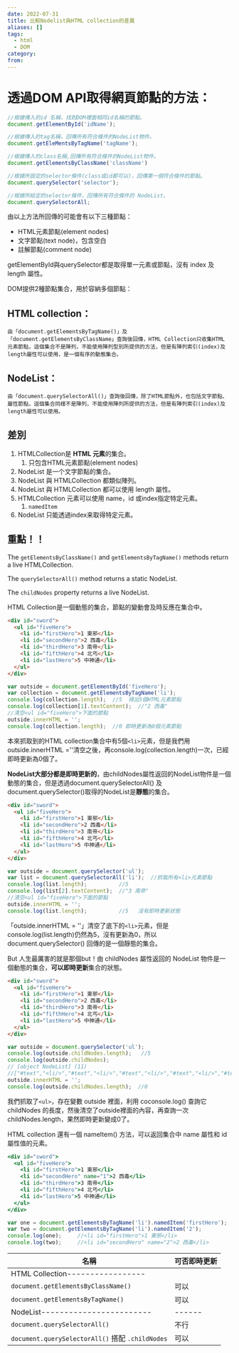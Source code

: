 ```yaml
---
date: 2022-07-31
title: 比較Nodelist與HTML collection的差異
aliases: []
tags:
  - html
  - DOM
category: 
from: 
---
```

# 透過DOM API取得網頁節點的方法：

```js
//根據傳入的id 名稱，找到DOM裡面相同id名稱的節點。
document.getElementById('idName');

//根據傳入的tag名稱，回傳所有符合條件的NodeList物件。
document.getEleMentsByTagName('tagName');

//根據傳入的class名稱,回傳所有符合條件的NodeList物件。
document.getElementsByClassName('className')

//根據所設定的selector條件(class或id都可以)，回傳第一個符合條件的節點。
document.querySelector('selector');

//根據所給定的selector條件，回傳所有符合條件的 NodeList。
document.querySelectorAll;
```

由以上方法所回傳的可能會有以下三種節點：

-   HTML元素節點(element nodes)
-   文字節點(text node)，包含空白
-   註解節點(comment node)

getElementById與querySelector都是取得單一元素或節點，沒有 index 及 length 屬性。

DOM提供2種節點集合，用於容納多個節點：

## HTML collection：
	由「document.getElementsByTagName()」及「document.getElementsByClassName」查詢後回傳，HTML Collection只收集HTML 元素節點，這個集合不是陣列，不能使用陣列型別所提供的方法，但是有陣列索引(index)及length屬性可以使用，是一個有序的動態集合。

## NodeList：
	由「document.querySelectorAll()」查詢後回傳，除了HTML節點外，也包括文字節點、屬性節點，這個集合同樣不是陣列，不能使用陣列所提供的方法，但是有陣列索引(index)及length屬性可以使用。

## 差別
1.  HTMLCollection是 **HTML 元素**的集合。
	1. 只包含HTML元素節點(element nodes)
2.  NodeList 是一个文字節點的集合。
3. NodeList 與 HTMLCollection 都類似陣列。
4.  NodeList 與 HTMLCollection 都可以使用 length 屬性。
5.  HTMLCollection 元素可以使用 name，id 或index指定特定元素。
	1. `namedItem`
6.  NodeList 只能透過index来取得特定元素。

## 重點！！
The `getElementsByClassName()` and `getElementsByTagName()` methods return a live HTMLCollection.

The `querySelectorAll()` method returns a static NodeList.

The `childNodes` property returns a live NodeList.

HTML Collection是一個動態的集合，節點的變動會及時反應在集合中。

```html
<div id="sword">
  <ul id="fiveHero">
    <li id="firstHero">1 東邪</li>
    <li id="secondHero">2 西毒</li>
    <li id="thirdHero">3 南帝</li>
    <li id="fifthHero">4 北丐</li>
    <li id="lastHero">5 中神通</li>
  </ul>
</div>
```

```jsx
var outside = document.getElementById('fiveHero');
var collection = document.getElementsByTagName('li');
console.log(collection.length);  //5  得出5個HTML元素節點
console.log(collection[1].textContent);  //"2 西毒"
//清空<ul id="fiveHero">下面的節點
outside.innerHTML = '';
console.log(collection.length);  //0 即時更新為0個元素節點
```

本來抓取到的HTML collection集合中有5個`<li>`元素，但是我們用outside.innerHTML =''清空之後，再console.log(collection.length)一次，已經即時更新為0個了。

**NodeList大部分都是即時更新的**，由childNodes屬性返回的NodeList物件是一個動態的集合，但是透過document.querySelectorAll() 及 document.querySelector()取得的NodeList是**靜態**的集合。

```html
<div id="sword">
  <ul id="fiveHero">
    <li id="firstHero">1 東邪</li>
    <li id="secondHero">2 西毒</li>
    <li id="thirdHero">3 南帝</li>
    <li id="fifthHero">4 北丐</li>
    <li id="lastHero">5 中神通</li>
  </ul>
</div>
```

```jsx
var outside = document.querySelector('ul');
var list = document.querySelectorAll('li');  //抓取所有<li>元素節點
console.log(list.length);          //5
console.log(list[2].textContent);  //"3 南帝"
//清空<ul id="fiveHero">下面的節點
outside.innerHTML = '';
console.log(list.length);          //5   沒有即時更新狀態
```

「outside.innerHTML = ''」清空了底下的`<li>`元素，但是 console.log(list.length)仍然為5，沒有更新為0，所以 document.querySelector() 回傳的是一個靜態的集合。

But 人生最厲害的就是那個but！由 childNodes 屬性返回的 NodeList 物件是一個動態的集合，**可以即時更新**集合的狀態。

```html
<div id="sword">
  <ul id="fiveHero">
    <li id="firstHero">1 東邪</li>
    <li id="secondHero">2 西毒</li>
    <li id="thirdHero">3 南帝</li>
    <li id="fifthHero">4 北丐</li>
    <li id="lastHero">5 中神通</li>
  </ul>
</div>
```

```jsx
var outside = document.querySelector('ul');
console.log(outside.childNodes.length);   //5
console.log(outside.childNodes);
// [object NodeList] (11)
//["#text","<li/>","#text","<li/>","#text","<li/>","#text","<li/>","#text","<li/>","#text"]
outside.innerHTML = '';
console.log(outside.childNodes.length);  //0
```

我們抓取了`<ul>`，存在變數 outside 裡面，利用 coconsole.log() 查詢它 childNodes 的長度，然後清空了outside裡面的內容，再查詢一次childNodes.length，果然即時更新變成0了。

HTML collection 還有一個 nameItem() 方法，可以返回集合中 name 屬性和 id 屬性值的元素。

```jsx
<div id="sword">
  <ul id="fiveHero">
    <li id="firstHero">1 東邪</li>
    <li id="secondHero" name="1">2 西毒</li>
    <li id="thirdHero">3 南帝</li>
    <li id="fifthHero">4 北丐</li>
    <li id="lastHero">5 中神通</li>
  </ul>
</div>
```

```jsx
var one = document.getElementsByTagName('li').namedItem('firstHero');
var two = document.getElementsByTagName('li').namedItem('2');
console.log(one);     //<li id="firstHero">1 東邪</li>
console.log(two);     //<li id="secondHero" name="2">2 西毒</li>
```

名稱 |可否即時更新| 
------------ | ------------ 
 | HTML Collection-----------------|      |
 | `document.getElementsByClassName()` | 可以 |
 | `document.getElementsByTagName()` | 可以 |
 | NodeList------------------------|------|
 | `document.querySelectorAll()`     | 不行 |
 | `document.querySelectorAll()` 搭配 `.childNodes`|可以|

